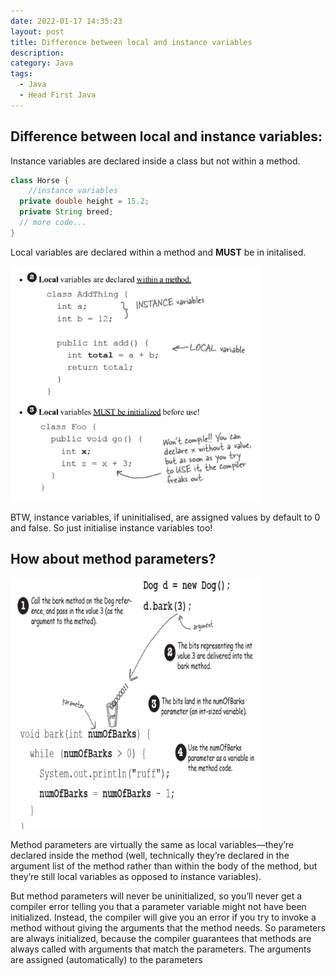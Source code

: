```yaml
---
date: 2022-01-17 14:35:23
layout: post
title: Difference between local and instance variables
description:
category: Java
tags:
  - Java
  - Head First Java
---
```

## Difference between local and instance variables: 

Instance variables are declared inside a class but not within a
  method.
```java
class Horse {
    //instance variables
  private double height = 15.2;
  private String breed;
  // more code...
}
```
Local variables are declared within a method and **MUST** be in initalised.

<img src="/assets/images/posts/java/DiffBetweenLocalAndInstanceVariables/1.png" title="제목" width="400"/>

BTW, instance variables, if uninitialised, are assigned values by default to 0 and false.
So just initialise instance variables too!

## How about method parameters?

<img src="/assets/images/posts/java/DiffBetweenLocalAndInstanceVariables/2.png" title="제목" width="400"/> 

Method parameters are virtually the same as local variables—they’re
  declared inside the method (well, technically they’re declared in the
  argument list of the method rather than within the body of the method, but
  they’re still local variables as opposed to instance variables). 

But method parameters will never be uninitialized, so you’ll never get a
  compiler error telling you that a parameter variable might not have been
  initialized.
  Instead, the compiler will give you an error if you try to invoke a method
  without giving the arguments that the method needs. So parameters are
  always initialized, because the compiler guarantees that methods are
  always called with arguments that match the parameters. The arguments
  are assigned (automatically) to the parameters




